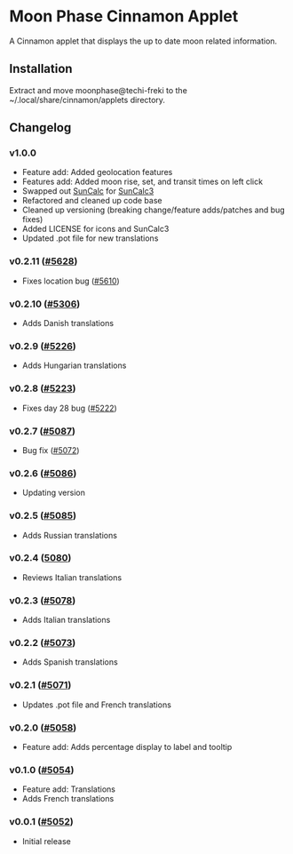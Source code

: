 [//]: # (<p align="center"><img src="./files/moonphase@techi-freki/icon.png" width="100" alt="Moon Phase" /></p>)

# Moon Phase Cinnamon Applet

A Cinnamon applet that displays the up to date moon related information.

## Installation

Extract and move moonphase@techi-freki to the ~/.local/share/cinnamon/applets directory.

## Changelog

### v1.0.0
- Feature add: Added geolocation features
- Features add: Added moon rise, set, and transit times on left click
- Swapped out [SunCalc](https://github.com/mourner/suncalc) for [SunCalc3](https://github.com/hypnos3/suncalc3)
- Refactored and cleaned up code base
- Cleaned up versioning (breaking change/feature adds/patches and bug fixes)
- Added LICENSE for icons and SunCalc3
- Updated .pot file for new translations

### v0.2.11 ([#5628](https://github.com/linuxmint/cinnamon-spices-applets/pull/5628))
- Fixes location bug ([#5610](https://github.com/linuxmint/cinnamon-spices-applets/issues/5610))

### v0.2.10 ([#5306](https://github.com/linuxmint/cinnamon-spices-applets/pull/5306))
- Adds Danish translations

### v0.2.9 ([#5226](https://github.com/linuxmint/cinnamon-spices-applets/pull/5226))
- Adds Hungarian translations

### v0.2.8 ([#5223](https://github.com/linuxmint/cinnamon-spices-applets/pull/5223))
- Fixes day 28 bug ([#5222](https://github.com/linuxmint/cinnamon-spices-applets/issues/5222))

### v0.2.7 ([#5087](https://github.com/linuxmint/cinnamon-spices-applets/issues/5087))
- Bug fix ([#5072](https://github.com/linuxmint/cinnamon-spices-applets/issues/5072))

### v0.2.6 ([#5086](https://github.com/linuxmint/cinnamon-spices-applets/pull/5086))
- Updating version

### v0.2.5 ([#5085](https://github.com/linuxmint/cinnamon-spices-applets/pull/5085))
- Adds Russian translations

### v0.2.4 ([5080](https://github.com/linuxmint/cinnamon-spices-applets/pull/5080))
- Reviews Italian translations

### v0.2.3 ([#5078](https://github.com/linuxmint/cinnamon-spices-applets/pull/5078))
- Adds Italian translations

### v0.2.2 ([#5073](https://github.com/linuxmint/cinnamon-spices-applets/pull/5073))
- Adds Spanish translations

### v0.2.1 ([#5071](https://github.com/linuxmint/cinnamon-spices-applets/pull/5071))
- Updates .pot file and French translations

### v0.2.0 ([#5058](https://github.com/linuxmint/cinnamon-spices-applets/pull/5058))
- Feature add: Adds percentage display to label and tooltip

### v0.1.0 ([#5054](https://github.com/linuxmint/cinnamon-spices-applets/pull/5054))
- Feature add: Translations
- Adds French translations

### v0.0.1 ([#5052](https://github.com/linuxmint/cinnamon-spices-applets/pull/5052))
- Initial release